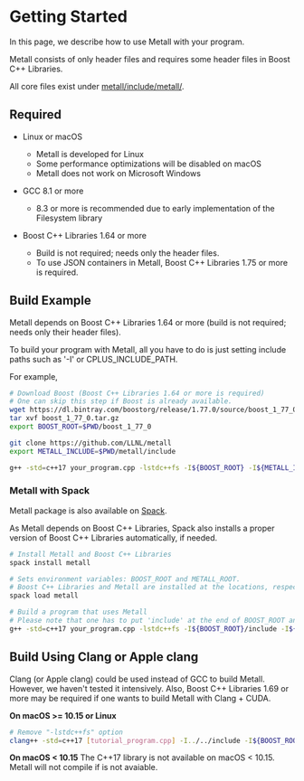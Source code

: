 # Getting Started

In this page, we describe how to use Metall with your program.

Metall consists of only header files and requires some header files in Boost C++ Libraries.

All core files exist under
[metall/include/metall/](https://github.com/LLNL/metall/tree/master/include/metall).

## Required

- Linux or macOS
    - Metall is developed for Linux
    - Some performance optimizations will be disabled on macOS
    - Metall does not work on Microsoft Windows


- GCC 8.1 or more
    - 8.3 or more is recommended due to early implementation of the Filesystem library

- Boost C++ Libraries 1.64 or more
    - Build is not required; needs only the header files.
    - To use JSON containers in Metall, Boost C++ Libraries 1.75 or more is required.

## Build Example

Metall depends on Boost C++ Libraries 1.64 or more (build is not required; needs only
their header files).

To build your program with Metall, all you have to do is just setting
include paths such as '-I' or CPLUS_INCLUDE_PATH.

For example,

```bash
# Download Boost (Boost C++ Libraries 1.64 or more is required)
# One can skip this step if Boost is already available.
wget https://dl.bintray.com/boostorg/release/1.77.0/source/boost_1_77_0.tar.gz
tar xvf boost_1_77_0.tar.gz
export BOOST_ROOT=$PWD/boost_1_77_0

git clone https://github.com/LLNL/metall
export METALL_INCLUDE=$PWD/metall/include

g++ -std=c++17 your_program.cpp -lstdc++fs -I${BOOST_ROOT} -I${METALL_INCLUDE}
```

### Metall with Spack

Metall package is also available on [Spack](https://spack.io/).

As Metall depends on Boost C++ Libraries,
Spack also installs a proper version of Boost C++ Libraries automatically, if needed.

```bash
# Install Metall and Boost C++ Libraries
spack install metall

# Sets environment variables: BOOST_ROOT and METALL_ROOT.
# Boost C++ Libraries and Metall are installed at the locations, respectively.
spack load metall

# Build a program that uses Metall
# Please note that one has to put 'include' at the end of BOOST_ROOT and METALL_ROOT
g++ -std=c++17 your_program.cpp -lstdc++fs -I${BOOST_ROOT}/include -I${METALL_ROOT}/include
```

## Build Using Clang or Apple clang

Clang (or Apple clang) could be used instead of GCC to build Metall.
However, we haven't tested it intensively.
Also, Boost C++ Libraries 1.69 or more may be required
if one wants to build Metall with Clang + CUDA.

**On macOS >= 10.15 or Linux**

```bash
# Remove "-lstdc++fs" option
clang++ -std=c++17 [tutorial_program.cpp] -I../../include -I${BOOST_ROOT}
```

**On macOS < 10.15**
The C++17 <filesystem> library is not available on macOS < 10.15.
Metall will not compile if <filesystem> is not avaiable.
